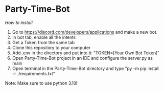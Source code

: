 # Party-Time-Bot

_How to install_
1. Go to https://discord.com/developers/applications and make a new bot.
2. In bot tab, enable all the intents
3. Get a Token from the same tab
4. Clone this repository to your computer
5. Add .env in the directory and put into it: "TOKEN=[Your Own Bot Token]"
6. Open Party-Time-Bot project in an IDE and configure the server.py as main
7. Open terminal in the Party-Time-Bot directory and type "py -m pip install -r ./requirements.txt"


Note: Make sure to use python 3.10!
